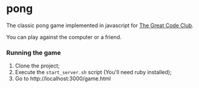 pong
====

The classic pong game implemented in javascript for [The Great Code Club](https://github.com/greatcodeclub/pong).

You can play against the computer or a friend.

### Running the game

1. Clone the project;
2. Execute the `start_server.sh` script (You'll need ruby installed);
3. Go to http://localhost:3000/game.html
